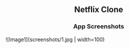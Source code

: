 ## <p align="center">Netflix Clone</p>



### <p align="center">App Screenshots</p>

![Image1](screenshots/1.jpg | width=100)
<!-- <p align="center">
<img src="" width=200/>
<img src="screenshots/2.jpg" width=200/>
<img src="screenshots/3.jpg" width=200/>
<img src="screenshots/4.jpg" width=200/>
</p> -->
